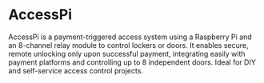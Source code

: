 # AccessPi
AccessPi is a payment-triggered access system using a Raspberry Pi and an 8-channel relay module to control lockers or doors. It enables secure, remote unlocking only upon successful payment, integrating easily with payment platforms and controlling up to 8 independent doors. Ideal for DIY and self-service access control projects.
